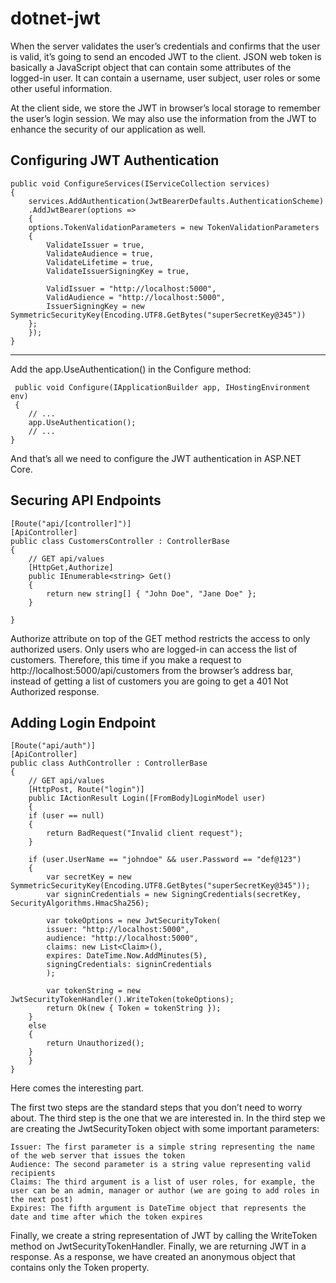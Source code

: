 # dotnet-jwt

When the server validates the user’s credentials and confirms that the user is valid, it’s going to send an encoded JWT to the client. JSON web token is basically a JavaScript object that can contain some attributes of the logged-in user. It can contain a username, user subject, user roles or some other useful information.

At the client side, we store the JWT in browser’s local storage to remember the user’s login session. We may also use the information from the JWT to enhance the security of our application as well.


Configuring JWT Authentication
------------------------------
	public void ConfigureServices(IServiceCollection services)
	{
	    services.AddAuthentication(JwtBearerDefaults.AuthenticationScheme)
	    .AddJwtBearer(options =>
	    {
		options.TokenValidationParameters = new TokenValidationParameters
		{
		    ValidateIssuer = true,
		    ValidateAudience = true,
		    ValidateLifetime = true,
		    ValidateIssuerSigningKey = true,

		    ValidIssuer = "http://localhost:5000",
		    ValidAudience = "http://localhost:5000",
		    IssuerSigningKey = new SymmetricSecurityKey(Encoding.UTF8.GetBytes("superSecretKey@345"))
		};
	    });
	}

-------------
Add the app.UseAuthentication() in the Configure method:

	 public void Configure(IApplicationBuilder app, IHostingEnvironment env)
	 {
	    // ...
	    app.UseAuthentication();
	    // ...
	}

And that’s all we need to configure the JWT authentication in ASP.NET Core.

Securing API Endpoints
----------------------
	[Route("api/[controller]")]
	[ApiController]
	public class CustomersController : ControllerBase
	{
		// GET api/values
		[HttpGet,Authorize]
		public IEnumerable<string> Get()
		{
			return new string[] { "John Doe", "Jane Doe" };
		}

	}
 
Authorize attribute on top of the GET method restricts the access to only authorized users. Only users who are logged-in can access the list of customers. Therefore, this time if you make a request to http://localhost:5000/api/customers from the browser’s address bar, instead of getting a list of customers you are going to get a 401 Not Authorized response.


Adding Login Endpoint
---------------------

	[Route("api/auth")]
	[ApiController]
	public class AuthController : ControllerBase
	{
	    // GET api/values
	    [HttpPost, Route("login")]
	    public IActionResult Login([FromBody]LoginModel user)
	    {
		if (user == null)
		{
		    return BadRequest("Invalid client request");
		}

		if (user.UserName == "johndoe" && user.Password == "def@123")
		{
		    var secretKey = new SymmetricSecurityKey(Encoding.UTF8.GetBytes("superSecretKey@345"));
		    var signinCredentials = new SigningCredentials(secretKey, SecurityAlgorithms.HmacSha256);

		    var tokeOptions = new JwtSecurityToken(
			issuer: "http://localhost:5000",
			audience: "http://localhost:5000",
			claims: new List<Claim>(),
			expires: DateTime.Now.AddMinutes(5),
			signingCredentials: signinCredentials
		    );

		    var tokenString = new JwtSecurityTokenHandler().WriteToken(tokeOptions);
		    return Ok(new { Token = tokenString });
		}
		else
		{
		    return Unauthorized();
		}
	    }
	}


Here comes the interesting part.

The first two steps are the standard steps that you don’t need to worry about. The third step is the one that we are interested in. In the third step we are creating the JwtSecurityToken object with some important parameters:

    Issuer: The first parameter is a simple string representing the name of the web server that issues the token
    Audience: The second parameter is a string value representing valid recipients
    Claims: The third argument is a list of user roles, for example, the user can be an admin, manager or author (we are going to add roles in the next post)
    Expires: The fifth argument is DateTime object that represents the date and time after which the token expires

Finally, we create a string representation of JWT by calling the WriteToken method on JwtSecurityTokenHandler. Finally, we are returning JWT in a response. As a response, we have created an anonymous object that contains only the Token property.

